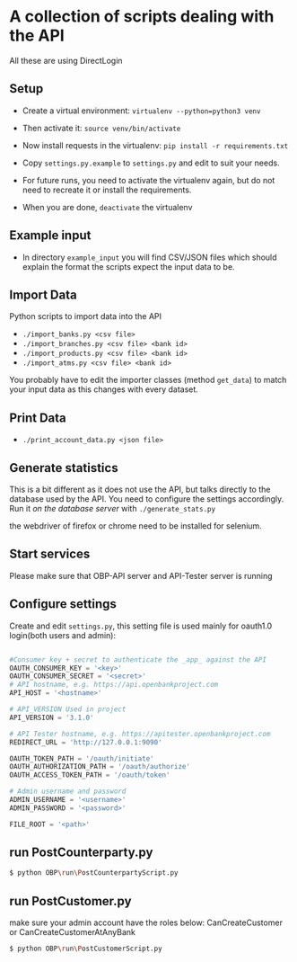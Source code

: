 # A collection of scripts dealing with the API

All these are using DirectLogin


## Setup

- Create a virtual environment: `virtualenv --python=python3 venv`
- Then activate it: `source venv/bin/activate`
- Now install requests in the virtualenv: `pip install -r requirements.txt`
- Copy `settings.py.example` to `settings.py` and edit to suit your needs.

- For future runs, you need to activate the virtualenv again, but do not need to recreate it or install the requirements.
- When you are done, `deactivate` the virtualenv


## Example input

- In directory `example_input` you will find CSV/JSON files which should explain the format the scripts expect the input data to be.


## Import Data

Python scripts to import data into the API

- `./import_banks.py <csv file>`
- `./import_branches.py <csv file> <bank id>`
- `./import_products.py <csv file> <bank id>`
- `./import_atms.py <csv file> <bank id>`


You probably have to edit the importer classes (method `get_data`) to match your input data as this changes with every dataset.



## Print Data

- `./print_account_data.py <json file>`


## Generate statistics

This is a bit different as it does not use the API, but talks directly to the database used by the API. You need to configure the settings accordingly. Run it _on the database server_ with `./generate_stats.py`

the webdriver of firefox or chrome need to be installed for selenium.
  
## Start services
Please make sure that OBP-API server and API-Tester server is running

## Configure settings

Create and edit `settings.py`, this setting file is used mainly for oauth1.0 login(both users and admin):

```python

#Consumer key + secret to authenticate the _app_ against the API
OAUTH_CONSUMER_KEY = '<key>'
OAUTH_CONSUMER_SECRET = '<secret>'
# API hostname, e.g. https://api.openbankproject.com
API_HOST = '<hostname>'

# API_VERSION Used in project
API_VERSION = '3.1.0'

# API Tester hostname, e.g. https://apitester.openbankproject.com
REDIRECT_URL = 'http://127.0.0.1:9090'

OAUTH_TOKEN_PATH = '/oauth/initiate'
OAUTH_AUTHORIZATION_PATH = '/oauth/authorize'
OAUTH_ACCESS_TOKEN_PATH = '/oauth/token'

# Admin username and password
ADMIN_USERNAME = '<username>'
ADMIN_PASSWORD = '<password>'

FILE_ROOT = '<path>'
```

## run PostCounterparty.py

```bash
$ python OBP\run\PostCounterpartyScript.py
```

## run PostCustomer.py

make sure your admin account have the roles below: 
CanCreateCustomer or CanCreateCustomerAtAnyBank
```bash
$ python OBP\run\PostCustomerScript.py
```